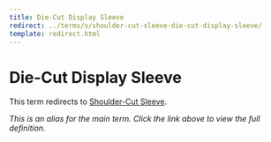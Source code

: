 ```yaml
---
title: Die-Cut Display Sleeve
redirect: ../terms/s/shoulder-cut-sleeve-die-cut-display-sleeve/
template: redirect.html
---
```


# Die-Cut Display Sleeve

This term redirects to [Shoulder-Cut Sleeve](../terms/s/shoulder-cut-sleeve-die-cut-display-sleeve/).

*This is an alias for the main term. Click the link above to view the full definition.*
